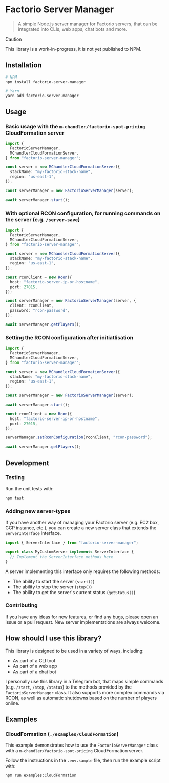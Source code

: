 # Factorio Server Manager

> A simple Node.js server manager for Factorio servers, that can be integrated into CLIs, web apps, chat bots and more.

> [!CAUTION]
> This library is a work-in-progress, it is not yet published to NPM.

## Installation

```bash
# NPM
npm install factorio-server-manager

# Yarn
yarn add factorio-server-manager
```

## Usage

### Basic usage with the `m-chandler/factorio-spot-pricing` CloudFormation server

```ts
import {
  FactorioServerManager,
  MChandlerCloudFormationServer,
} from "factorio-server-manager";

const server = new MChandlerCloudFormationServer({
  stackName: "my-factorio-stack-name",
  region: "us-east-1",
});

const serverManager = new FactorioServerManager(server);

await serverManager.start();
```

### With optional RCON configuration, for running commands on the server (e.g. `/server-save`)

```ts
import {
  FactorioServerManager,
  MChandlerCloudFormationServer,
} from "factorio-server-manager";

const server = new MChandlerCloudFormationServer({
  stackName: "my-factorio-stack-name",
  region: "us-east-1",
});

const rconClient = new Rcon({
  host: "factorio-server-ip-or-hostname",
  port: 27015,
});

const serverManager = new FactorioServerManager(server, {
  client: rconClient,
  password: "rcon-password",
});

await serverManager.getPlayers();
```

### Setting the RCON configuration after initiatlisation

```ts
import {
  FactorioServerManager,
  MChandlerCloudFormationServer,
} from "factorio-server-manager";

const server = new MChandlerCloudFormationServer({
  stackName: "my-factorio-stack-name",
  region: "us-east-1",
});

const serverManager = new FactorioServerManager(server);

await serverManager.start();

const rconClient = new Rcon({
  host: "factorio-server-ip-or-hostname",
  port: 27015,
});

serverManager.setRconConfiguration(rconClient, "rcon-password");

await serverManager.getPlayers();
```

## Development

### Testing

Run the unit tests with:

```bash
npm test
```

### Adding new server-types

If you have another way of managing your Factorio server (e.g. EC2 box, GCP instance, etc.), you can create a new server class that extends the `ServerInterface` interface.

```ts
import { ServerInterface } from "factorio-server-manager";

export class MyCustomServer implements ServerInterface {
  // Implement the ServerInterface methods here
}
```

A server implementing this interface only requires the following methods:

- The ability to start the server (`start()`)
- The ability to stop the server (`stop()`)
- The ability to get the server's current status (`getStatus()`)

### Contributing

If you have any ideas for new features, or find any bugs, please open an issue or a pull request. New server implementations are always welcome.

## How should I use this library?

This library is designed to be used in a variety of ways, including:

- As part of a CLI tool
- As part of a web app
- As part of a chat bot

I personally use this library in a Telegram bot, that maps simple commands (e.g. `/start`, `/stop`, `/status`) to the methods provided by the `FactorioServerManager` class. It also supports more complex commands via RCON, as well as automatic shutdowns based on the number of players online.

## Examples

### CloudFormation (`./examples/CloudFormation`)

This example demonstrates how to use the `FactorioServerManager` class with a `m-chandler/factorio-spot-pricing` CloudFormation server.

Follow the instructions in the `.env.sample` file, then run the example script with:

```bash
npm run examples:CloudFormation
```
